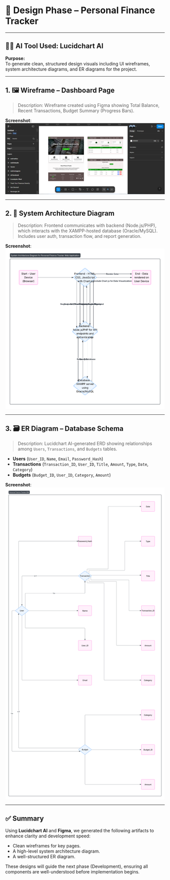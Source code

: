 # 🎨 Design Phase – Personal Finance Tracker

---

## 👨‍💻 AI Tool Used: Lucidchart AI

**Purpose:**  
To generate clean, structured design visuals including UI wireframes, system architecture diagrams, and ER diagrams for the project.

---

## 1. 🖼️ Wireframe – Dashboard Page

> Description: Wireframe created using Figma showing Total Balance, Recent Transactions, Budget Summary (Progress Bars).

**Screenshot**:  
![Figure 3 – Dashboard Page Wireframe](./screenshots/figure-3-dashboard-wireframe.png)

---

## 2. 🧱 System Architecture Diagram

> Description: Frontend communicates with backend (Node.js/PHP), which interacts with the XAMPP-hosted database (Oracle/MySQL). Includes user auth, transaction flow, and report generation.

**Screenshot**:  
![Figure 4 – System Architecture Diagram](./screenshots/figure-4-system-architecture.png)

---

## 3. 🗃️ ER Diagram – Database Schema

> Description: Lucidchart AI-generated ERD showing relationships among `Users`, `Transactions`, and `Budgets` tables.

- **Users** (`User_ID`, `Name`, `Email`, `Password_Hash`)
- **Transactions** (`Transaction_ID`, `User_ID`, `Title`, `Amount`, `Type`, `Date`, `Category`)
- **Budgets** (`Budget_ID`, `User_ID`, `Category`, `Amount`)

**Screenshot**:  
![Figure 5 – Database ER Diagram](./screenshots/figure-5-erd.png)

---

## ✅ Summary

Using **Lucidchart AI** and **Figma**, we generated the following artifacts to enhance clarity and development speed:

- Clean wireframes for key pages.
- A high-level system architecture diagram.
- A well-structured ER diagram.

These designs will guide the next phase (Development), ensuring all components are well-understood before implementation begins.


